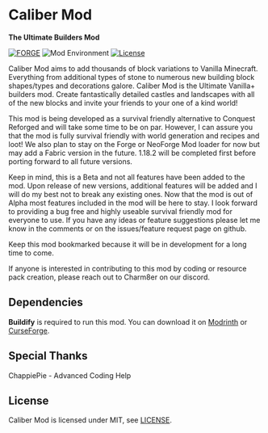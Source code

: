 # Caliber Mod
**The Ultimate Builders Mod**

[![FORGE](https://img.shields.io/static/v1?label=modloader&message=forge&color=orange)](https://files.minecraftforge.net/net/minecraftforge/forge/)
![Mod Environment](https://img.shields.io/static/v1?label=environment&message=client%2Fserver&color=yellow)
[![License](https://img.shields.io/static/v1?label=licence&message=MIT&color=blue)](./LICENSE)

Caliber Mod aims to add thousands of block variations to Vanilla Minecraft. Everything from additional types of stone to 
numerous new building block shapes/types and decorations galore. Caliber Mod is the Ultimate Vanilla+ builders mod. 
Create fantastically detailed castles and landscapes with all of the new blocks and invite your friends to your one of 
a kind world!

This mod is being developed as a survival friendly alternative to Conquest Reforged and will take some time to be on par. 
However, I can assure you that the mod is fully survival friendly with world generation and recipes and loot! We also plan 
to stay on the Forge or NeoForge Mod loader for now but may add a Fabric version in the future. 1.18.2 will be completed 
first before porting forward to all future versions.

Keep in mind, this is a Beta and not all features have been added to the mod. Upon release of new versions, 
additional features will be added and I will do my best not to break any existing ones. Now that the mod is out of Alpha
most features included in the mod will be here to stay. I look forward to providing a bug free and highly useable survival 
friendly mod for everyone to use. If you have any ideas or feature suggestions please let me know in the comments or on 
the issues/feature request page on github.

Keep this mod bookmarked because it will be in development for a long time to come.

If anyone is interested in contributing to this mod by coding or resource pack creation, please reach out to Charm8er on our discord.

## Dependencies
**Buildify** is required to run this mod. You can download it on [Modrinth](https://modrinth.com/mod/buildify) or [CurseForge](https://www.curseforge.com/minecraft/mc-mods/buildify).

## Special Thanks
ChappiePie - Advanced Coding Help

## License
Caliber Mod is licensed under MIT, see [LICENSE](./LICENSE).


